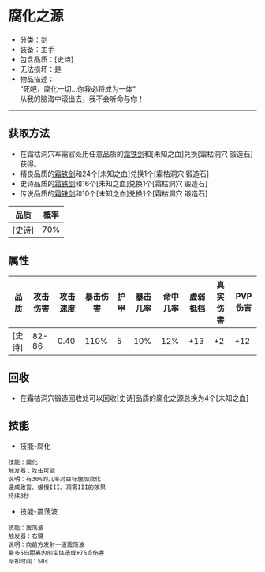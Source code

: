 # 腐化之源
* 分类：剑
* 装备：主手
* 包含品质：[史诗]
* 无法损坏：是
* 物品描述：<br/>“死吧，腐化一切...你我必将成为一体”<br/>从我的脑海中滚出去，我不会听命与你！
---
## 获取方法
* 在霜枯洞穴军需官处用任意品质的<a href="https://github.com/LeafletXD/Minecraft-Yuanchu-Server-Wiki/blob/main/Wiki/RPG%E9%81%93%E5%85%B7/%E8%BF%91%E6%88%98%E6%AD%A6%E5%99%A8/%E5%89%91/%E9%9C%9C%E9%93%81%E5%89%91.md">霜铁剑<a/>和[未知之血]兑换[霜枯洞穴 锻造石]获得。
* 精良品质的<a href="https://github.com/LeafletXD/Minecraft-Yuanchu-Server-Wiki/blob/main/Wiki/RPG%E9%81%93%E5%85%B7/%E8%BF%91%E6%88%98%E6%AD%A6%E5%99%A8/%E5%89%91/%E9%9C%9C%E9%93%81%E5%89%91.md">霜铁剑<a/>和24个[未知之血]兑换1个[霜枯洞穴 锻造石]
* 史诗品质的<a href="https://github.com/LeafletXD/Minecraft-Yuanchu-Server-Wiki/blob/main/Wiki/RPG%E9%81%93%E5%85%B7/%E8%BF%91%E6%88%98%E6%AD%A6%E5%99%A8/%E5%89%91/%E9%9C%9C%E9%93%81%E5%89%91.md">霜铁剑<a/>和16个[未知之血]兑换1个[霜枯洞穴 锻造石]
* 传说品质的<a href="https://github.com/LeafletXD/Minecraft-Yuanchu-Server-Wiki/blob/main/Wiki/RPG%E9%81%93%E5%85%B7/%E8%BF%91%E6%88%98%E6%AD%A6%E5%99%A8/%E5%89%91/%E9%9C%9C%E9%93%81%E5%89%91.md">霜铁剑<a/>和10个[未知之血]兑换1个[霜枯洞穴 锻造石]

|品质|概率|
|----|----|
|[史诗]|70%|
## 属性
|品质|攻击伤害|攻击速度|暴击伤害|护甲|暴击几率|命中几率|虚弱抵挡|真实伤害|PVP伤害|
|----|----|----|----|----|----|----|----|----|----|
|[史诗]|82-86|0.40|110%|5|10%|12%|+13|+2|+12|
## 回收
* 在霜枯洞穴锻造回收处可以回收[史诗]品质的腐化之源总换为4个[未知之血]
## 技能
* 技能-腐化
```
技能：腐化
触发器：攻击可能
说明：有30%的几率对目标施加腐化
造成致盲、缓慢III、凋零III的效果
持续8秒
```
* 技能-震荡波
```
技能：震荡波
触发器：右键
说明：向前方发射一道震荡波
最多5码距离内的实体造成+75点伤害
冷却时间：50s
```
